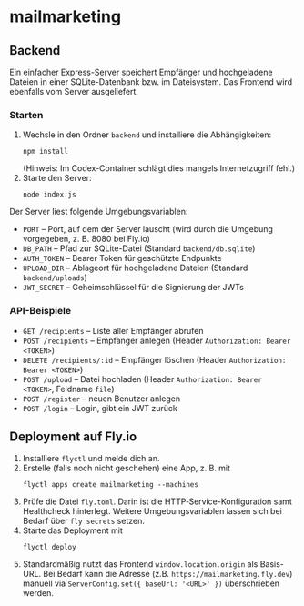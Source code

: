 # mailmarketing

## Backend

Ein einfacher Express-Server speichert Empfänger und hochgeladene Dateien in einer SQLite-Datenbank bzw. im Dateisystem. Das Frontend wird ebenfalls vom Server ausgeliefert.

### Starten

1. Wechsle in den Ordner `backend` und installiere die Abhängigkeiten:
   ```
   npm install
   ```
   (Hinweis: Im Codex-Container schlägt dies mangels Internetzugriff fehl.)
2. Starte den Server:
   ```
   node index.js
   ```

Der Server liest folgende Umgebungsvariablen:
 - `PORT` – Port, auf dem der Server lauscht (wird durch die Umgebung vorgegeben, z. B. 8080 bei Fly.io)
- `DB_PATH` – Pfad zur SQLite-Datei (Standard `backend/db.sqlite`)
- `AUTH_TOKEN` – Bearer Token für geschützte Endpunkte
- `UPLOAD_DIR` – Ablageort für hochgeladene Dateien (Standard `backend/uploads`)
- `JWT_SECRET` – Geheimschlüssel für die Signierung der JWTs

### API-Beispiele

- `GET /recipients` – Liste aller Empfänger abrufen
- `POST /recipients` – Empfänger anlegen (Header `Authorization: Bearer <TOKEN>`)
- `DELETE /recipients/:id` – Empfänger löschen (Header `Authorization: Bearer <TOKEN>`)
- `POST /upload` – Datei hochladen (Header `Authorization: Bearer <TOKEN>`, Feldname `file`)
- `POST /register` – neuen Benutzer anlegen
- `POST /login` – Login, gibt ein JWT zurück

## Deployment auf Fly.io

1. Installiere `flyctl` und melde dich an.
2. Erstelle (falls noch nicht geschehen) eine App, z. B. mit
   ```
   flyctl apps create mailmarketing --machines
   ```
3. Prüfe die Datei `fly.toml`. Darin ist die HTTP‑Service-Konfiguration samt
   Healthcheck hinterlegt. Weitere Umgebungsvariablen lassen sich bei Bedarf
   über `fly secrets` setzen.
4. Starte das Deployment mit
   ```
   flyctl deploy
   ```
5. Standardmäßig nutzt das Frontend `window.location.origin` als Basis-URL.
   Bei Bedarf kann die Adresse (z.B. `https://mailmarketing.fly.dev`)
   manuell via `ServerConfig.set({ baseUrl: '<URL>' })` überschrieben werden.


